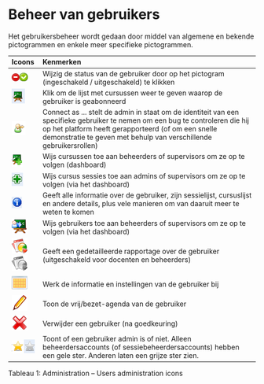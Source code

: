 # Beheer van gebruikers

Het gebruikersbeheer wordt gedaan door middel van algemene en bekende pictogrammen en enkele meer specifieke pictogrammen.



| Icoons | Kenmerken |
| :--- | :--- |
| ![](../../.gitbook/assets/images32%20%281%29.png)![](../../.gitbook/assets/images31%20%281%29.png) | Wijzig de status van de gebruiker door op het pictogram \(ingeschakeld / uitgeschakeld\) te klikken |
| ![](../../.gitbook/assets/images33%20%281%29.png) | Klik om de lijst met cursussen weer te geven waarop de gebruiker is geabonneerd |
| ![](../../.gitbook/assets/graficos49.png) | Connect as ... stelt de admin in staat om de identiteit van een specifieke gebruiker te nemen om een bug te controleren die hij op het platform heeft gerapporteerd \(of om een snelle demonstratie te geven met behulp van verschillende gebruikersrollen\) |
| ![](../../.gitbook/assets/images34%20%281%29.png) | Wijs cursussen toe aan beheerders of supervisors om ze op te volgen \(dashboard\) |
| ![](../../.gitbook/assets/images35%20%281%29.png) | Wijs cursus sessies toe aan admins of supervisors om ze op te volgen \(via het dashboard\) |
| ![](../../.gitbook/assets/images36.png) | Geeft alle informatie over de gebruiker, zijn sessielijst, cursuslijst en andere details, plus vele manieren om van daaruit meer te weten te komen |
| ![](../../.gitbook/assets/graficos20.png) | Wijs gebruikers toe aan beheerders of supervisors om ze op te volgen \(via het dashboard\) |
| ![](../../.gitbook/assets/graficos21%20%281%29.png)![](../../.gitbook/assets/graficos22%20%281%29.png) | Geeft een gedetailleerde rapportage over de gebruiker \(uitgeschakeld voor docenten en beheerders\) |
| ![](../../.gitbook/assets/graficos43.png) | Werk de informatie en instellingen van de gebruiker bij |
| ![](../../.gitbook/assets/graficos23%20%281%29.png)| Toon de vrij/bezet-agenda van de gebruiker |
| ![](../../.gitbook/assets/graficos24%20%281%29.png) | Verwijder een gebruiker \(na goedkeuring\) |
| ![](../../.gitbook/assets/images42%20%281%29.png)![](../../.gitbook/assets/images43%20%281%29.png) | Toont of een gebruiker admin is of niet. Alleen beheerdersaccounts \(of sessiebeheerdersaccounts\) hebben een gele ster. Anderen laten een grijze ster zien. |

Tableau 1: Administration – Users administration icons

